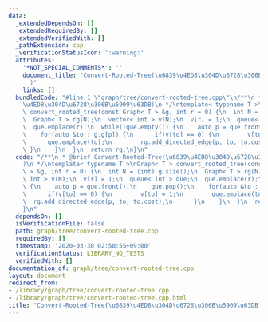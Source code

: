 ```yaml
---
data:
  _extendedDependsOn: []
  _extendedRequiredBy: []
  _extendedVerifiedWith: []
  _pathExtension: cpp
  _verificationStatusIcon: ':warning:'
  attributes:
    '*NOT_SPECIAL_COMMENTS*': ''
    document_title: "Convert-Rooted-Tree(\u6839\u4ED8\u304D\u6728\u306B\u5909\u63DB\
      )"
    links: []
  bundledCode: "#line 1 \"graph/tree/convert-rooted-tree.cpp\"\n/**\n * @brief Convert-Rooted-Tree(\u6839\
    \u4ED8\u304D\u6728\u306B\u5909\u63DB)\n */\ntemplate< typename T >\nGraph< T >\
    \ convert_rooted_tree(const Graph< T > &g, int r = 0) {\n  int N = (int) g.size();\n\
    \  Graph< T > rg(N);\n  vector< int > v(N);\n  v[r] = 1;\n  queue< int > que;\n\
    \  que.emplace(r);\n  while(!que.empty()) {\n    auto p = que.front();\n    que.pop();\n\
    \    for(auto &to : g.g[p]) {\n      if(v[to] == 0) {\n        v[to] = 1;\n  \
    \      que.emplace(to);\n        rg.add_directed_edge(p, to, to.cost);\n     \
    \ }\n    }\n  }\n  return rg;\n}\n"
  code: "/**\n * @brief Convert-Rooted-Tree(\u6839\u4ED8\u304D\u6728\u306B\u5909\u63DB\
    )\n */\ntemplate< typename T >\nGraph< T > convert_rooted_tree(const Graph< T\
    \ > &g, int r = 0) {\n  int N = (int) g.size();\n  Graph< T > rg(N);\n  vector<\
    \ int > v(N);\n  v[r] = 1;\n  queue< int > que;\n  que.emplace(r);\n  while(!que.empty())\
    \ {\n    auto p = que.front();\n    que.pop();\n    for(auto &to : g.g[p]) {\n\
    \      if(v[to] == 0) {\n        v[to] = 1;\n        que.emplace(to);\n      \
    \  rg.add_directed_edge(p, to, to.cost);\n      }\n    }\n  }\n  return rg;\n\
    }\n"
  dependsOn: []
  isVerificationFile: false
  path: graph/tree/convert-rooted-tree.cpp
  requiredBy: []
  timestamp: '2020-03-30 02:50:55+09:00'
  verificationStatus: LIBRARY_NO_TESTS
  verifiedWith: []
documentation_of: graph/tree/convert-rooted-tree.cpp
layout: document
redirect_from:
- /library/graph/tree/convert-rooted-tree.cpp
- /library/graph/tree/convert-rooted-tree.cpp.html
title: "Convert-Rooted-Tree(\u6839\u4ED8\u304D\u6728\u306B\u5909\u63DB)"
---
```

